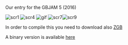 Our entry for the GBJAM 5 (2016)

![scr1](https://github.com/Zal0/gbjam2016/blob/develop/res/marketing/scrnshot/bgb00001.png?raw=true) ![scr4](https://github.com/Zal0/gbjam2016/blob/develop/res/marketing/scrnshot/bgb00004.png?raw=true) ![gif](https://github.com/Zal0/gbjam2016/raw/develop/res/marketing/gifs/fly.gif?raw=true) ![scr7](https://github.com/Zal0/gbjam2016/blob/develop/res/marketing/scrnshot/bgb00007.png?raw=true)![scr9](https://github.com/Zal0/gbjam2016/blob/develop/res/marketing/scrnshot/bgb00009.png?raw=true)



In order to compile this you need to download also [ZGB](https://github.com/Zal0/ZGB)

A binary version is available [here](https://sergeeo.itch.io/super-princess-2092-exodus)
